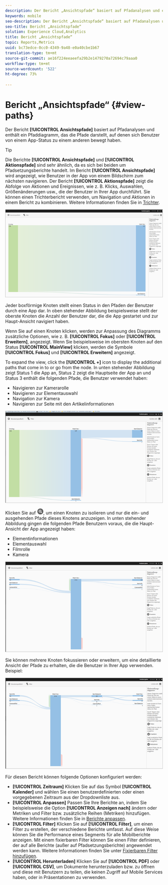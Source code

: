 ```yaml
---
description: Der Bericht „Ansichtspfade“ basiert auf Pfadanalysen und enthält ein Pfaddiagramm, das die Pfade darstellt, auf denen sich Benutzer von einem App-Status zu einem anderen bewegt haben.
keywords: mobile
seo-description: Der Bericht „Ansichtspfade“ basiert auf Pfadanalysen und enthält ein Pfaddiagramm, das die Pfade darstellt, auf denen sich Benutzer von einem App-Status zu einem anderen bewegt haben.
seo-title: Bericht „Ansichtspfade“
solution: Experience Cloud,Analytics
title: Bericht „Ansichtspfade“
topic: Reports,Metrics
uuid: bc73edce-0cc0-4349-9a48-e0a40cbe1b67
translation-type: tm+mt
source-git-commit: ae16f224eeaeefa29b2e1479270a72694c79aaa0
workflow-type: tm+mt
source-wordcount: '522'
ht-degree: 73%

---
```



# Bericht „Ansichtspfade“ {#view-paths}

Der Bericht **[!UICONTROL Ansichtspfade]** basiert auf Pfadanalysen und enthält ein Pfaddiagramm, das die Pfade darstellt, auf denen sich Benutzer von einem App-Status zu einem anderen bewegt haben.

>[!TIP]
>
>Die Berichte **[!UICONTROL Ansichtspfade]** und **[!UICONTROL Aktionspfade]** sind sehr ähnlich, da es sich bei beiden um Pfadsetzungsberichte handelt. Im Bericht **[!UICONTROL Ansichtspfade]** wird angezeigt, wie Benutzer in der App von einem Bildschirm zum nächsten navigieren. Der Bericht **[!UICONTROL Aktionspfade]** zeigt die Abfolge von Aktionen und Ereignissen, wie z. B. Klicks, Auswahlen, Größenänderungen usw., die der Benutzer in Ihrer App durchführt. Sie können einen Trichterbericht verwenden, um Navigation und Aktionen in einem Bericht zu kombinieren. Weitere Informationen finden Sie in [Trichter](/help/using/usage/reports-funnel.md).

![Ansichtspfade](assets/view_paths.png)

Jeder boxförmige Knoten stellt einen Status in den Pfaden der Benutzer durch eine App dar. In oben stehender Abbildung beispielsweise stellt der oberste Knoten die Anzahl der Benutzer dar, die die App gestartet und zur Haupt-Ansicht navigiert haben.

Wenn Sie auf einen Knoten klicken, werden zur Anpassung des Diagramms zusätzliche Optionen, wie z. B. **[!UICONTROL Fokus]** oder **[!UICONTROL Erweitern]**, angezeigt. Wenn Sie beispielsweise im obersten Knoten auf den Status **[!UICONTROL MainView]** klicken, werden die Symbole **[!UICONTROL Fokus]** und **[!UICONTROL Erweitern]** angezeigt.

To expand the view, click the **[!UICONTROL +]** icon to display the additional paths that come in to or go from the node. In unten stehender Abbildung zeigt Status 1 die App an, Status 2 zeigt die Hauptseite der App an und Status 3 enthält die folgenden Pfade, die Benutzer verwendet haben:

* Navigieren zur Kamerarolle
* Navigieren zur Elementauswahl
* Navigation zur Kamera
* Navigieren zur Seite mit den Artikelinformationen

![](assets/view_paths_expand.png)

Klicken Sie auf ![Fokussymbol](assets/icon_focus.png), um einen Knoten zu isolieren und nur die ein- und ausgehenden Pfade dieses Knotens anzuzeigen. In unten stehender Abbildung gingen die folgenden Pfade Benutzern voraus, die die Haupt-Ansicht der App angezeigt haben:

* Elementinformationen
* Elementauswahl
* Filmrolle
* Kamera

![Ansichtspfad – Fokus](assets/view_paths_focus.png)

Sie können mehrere Knoten fokussieren oder erweitern, um eine detaillierte Ansicht der Pfade zu erhalten, die die Benutzer in Ihrer App verwenden. Beispiel:

![Ansichtspfad – Mehrere](assets/view_paths_mult.png)

Für diesen Bericht können folgende Optionen konfiguriert werden:

* **[!UICONTROL Zeitraum]**
Klicken Sie auf das Symbol **[!UICONTROL Kalender]** und wählen Sie einen benutzerdefinierten oder einen vorgegebenen Zeitraum aus der Dropdownliste aus.
* **[!UICONTROL Anpassen]**
Passen Sie Ihre Berichte an, indem Sie beispielsweise die Option **[!UICONTROL Anzeigen nach]** ändern oder Metriken und Filter bzw. zusätzliche Reihen (Metriken) hinzufügen. Weitere Informationen finden Sie in [Berichte anpassen](/help/using/usage/reports-customize/reports-customize.md).
* **[!UICONTROL Filter]**
Klicken Sie auf **[!UICONTROL Filter]**, um einen Filter zu erstellen, der verschiedene Berichte umfasst. Auf diese Weise können Sie die Performance eines Segments für alle Mobilberichte anzeigen. Mit einem fixierbaren Filter können Sie einen Filter definieren, der auf alle Berichte (außer auf Pfadsetzungsberichte) angewendet werden kann. Weitere Informationen finden Sie unter [Fixierbaren Filter hinzufügen](/help/using/usage/reports-customize/t-sticky-filter.md).
* **[!UICONTROL Herunterladen]**
Klicken Sie auf **[!UICONTROL PDF]** oder **[!UICONTROL CSV]**, um Dokumente herunterzuladen bzw. zu öffnen und diese mit Benutzern zu teilen, die keinen Zugriff auf Mobile Services haben, oder in Präsentationen zu verwenden.